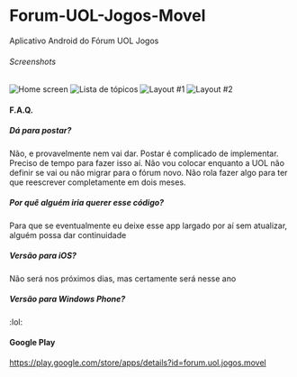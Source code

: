 # Forum-UOL-Jogos-Movel
Aplicativo Android do Fórum UOL Jogos

###### Screenshots
![Home screen](http://i.imgur.com/ZVUq3N2l.png "Home screen") ![Lista de tópicos](http://i.imgur.com/Pa8oP23l.png "Tópicos") ![Layout #1](http://i.imgur.com/rmleetml.png "Layout #1") ![Layout #2](http://i.imgur.com/MV6qXN3l.png "Layout #2")



#### F.A.Q.
##### Dá para postar? 
Não, e provavelmente nem vai dar. Postar é complicado de implementar. Preciso de tempo para fazer isso aí. Não vou colocar enquanto a UOL não definir se vai ou não migrar para o fórum novo. Não rola fazer algo para ter que reescrever completamente em dois meses. 


##### Por quê alguém iria querer esse código? 
Para que se eventualmente eu deixe esse app largado por aí sem atualizar, alguém possa dar continuidade 


##### Versão para iOS? 
Não será nos próximos dias, mas certamente será nesse ano 


##### Versão para Windows Phone? 
 :lol: 


#### Google Play
https://play.google.com/store/apps/details?id=forum.uol.jogos.movel
